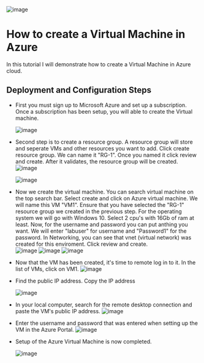 ![image](https://github.com/AntIT-1/Creating-VM/assets/141161539/a66b6e77-0c17-4f6d-8fea-81304c3beadc)



<h1>How to create a Virtual Machine in Azure </h1>
In this tutorial I will demonstrate how to create a Virtual Machine in Azure cloud.<br />


<h2>Deployment and Configuration Steps</h2>

- First you must sign up to Microsoft Azure and set up a subscription. Once a subscription has been setup, you will able to create the Virtual machine.
  
  ![image](https://github.com/AntIT-1/Creating-VM/assets/141161539/e02f85cd-619b-482a-8a7c-2e444558b869)
 
- Second step is to create a resource group. A resource group will store and seperate VMs and other resources you want to add. Click create resource group. We can name it "RG-1". Once you named it click review and create. After it validates, the resource group will be created. 
  ![image](https://github.com/AntIT-1/Creating-VM/assets/141161539/4ca0f03b-39f9-4aa3-b604-84a465bc7934)

  ![image](https://github.com/AntIT-1/Creating-VM/assets/141161539/75c06045-b498-48d5-9486-8cca76b83a5f)

- Now we create the virtual machine. You can search virtual machine on the top search bar. Select create and click on Azure virtual machine. We will name this VM "VM1". Ensure that you have selected the "RG-1" resource group we created in the previous step. For the operating system we will go with Windows 10. Select 2 cpu's with 16Gb of ram at least. Now, for the username and password you can put anthing you want. We will enter "labuser" for username and "Password1" for the password. In Networking, you can see that vnet (virtual network) was created for this enviroment. Click review and create.  
  ![image](https://github.com/AntIT-1/Creating-VM/assets/141161539/19863f09-e44b-4d7d-bc23-38514010ff55)
  ![image](https://github.com/AntIT-1/Creating-VM/assets/141161539/7f2f5a67-3841-4222-85fb-9793539a50e9)
  ![image](https://github.com/AntIT-1/Creating-VM/assets/141161539/55b7db94-07ed-469c-aed8-03579125aeab)
  


  

- Now that the VM has been created, it's time to remote log in to it. In the list of VMs, click on VM1. 
  ![image](https://github.com/AntIT-1/Creating-VM/assets/141161539/8f8214ec-43d2-403d-aa44-2e58becb890d)
- Find the public IP address. Copy the IP address
  
  ![image](https://github.com/AntIT-1/Creating-VM/assets/141161539/16fe094c-ea18-4542-b223-9c2e5907ef3d)
- In your local computer, search for the remote desktop connection and paste the VM's public IP address. 
  ![image](https://github.com/AntIT-1/Creating-VM/assets/141161539/b9b2b8c6-79c7-45d1-897c-1fe933948a2b)
- Enter the username and password that was entered when setting up the VM in the Azure Portal.
  ![image](https://github.com/AntIT-1/Creating-VM/assets/141161539/2e2033d2-db24-4cbd-a65a-61abe3f82775)
  
- Setup of the Azure Virtual Machine is now completed.

  ![image](https://github.com/AntIT-1/Creating-VM/assets/141161539/8a7fc551-86b5-4cbf-92ec-30063b48cacd)





